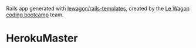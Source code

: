 Rails app generated with [lewagon/rails-templates](https://github.com/lewagon/rails-templates), created by the [Le Wagon coding bootcamp](https://www.lewagon.com) team.
# HerokuMaster
